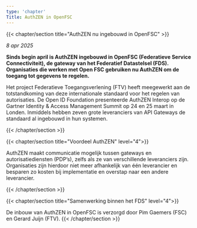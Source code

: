 ```yaml
---
type: 'chapter'
Title: AuthZEN in OpenFSC
---
```


{{< chapter/section title="AuthZEN nu ingebouwd in OpenFSC" >}}

_8 apr 2025_

**Sinds begin april is AuthZEN ingebouwd in OpenFSC (Federatieve Service Connectiviteit), de gateway van het Federatief Datastelsel (FDS). Organisaties die werken met Open FSC gebruiken nu AuthZEN om de toegang tot gegevens te regelen.**

Het project Federatieve Toegangsverlening (FTV) heeft meegewerkt aan de totstandkoming van deze internationale standaard voor het regelen van autorisaties. De Open ID Foundation presenteerde AuthZEN Interop op de Gartner Identity & Access Management Summit op 24 en 25 maart in Londen. Inmiddels hebben zeven grote leveranciers van API Gateways de standaard al ingebouwd in hun systemen.


{{< /chapter/section >}}

{{< chapter/section title="Voordeel AuthZEN" level="4">}}

AuthZEN maakt communicatie mogelijk tussen gateways en autorisatiediensten (PDP’s), zelfs als ze van verschillende leveranciers zijn. Organisaties zijn hierdoor niet meer afhankelijk van één leverancier en besparen zo kosten bij implementatie en overstap naar een andere leverancier.

{{< /chapter/section >}}

{{< chapter/section title="Samenwerking binnen het FDS" level="4">}}

De inbouw van AuthZEN in OpenFSC is verzorgd door Pim Gaemers (FSC) en Gerard Juijn (FTV).
{{< /chapter/section >}}
